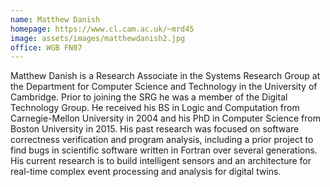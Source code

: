 ```yaml
---
name: Matthew Danish
homepage: https://www.cl.cam.ac.uk/~mrd45
image: assets/images/matthewdanish2.jpg
office: WGB FN07
---
```

Matthew Danish is a Research Associate in the Systems Research Group at the Department for Computer 
Science and Technology in the University of Cambridge. Prior to joining the SRG he was a member of 
the Digital Technology Group. He received his BS in Logic and Computation from Carnegie-Mellon 
University in 2004 and his PhD in Computer Science from Boston University in 2015. His past research 
was focused on software correctness verification and program analysis, including a prior project 
to find bugs in scientific software written in Fortran over several generations. His current research 
is to build intelligent sensors and an architecture for real-time complex event processing and 
analysis for digital twins.
